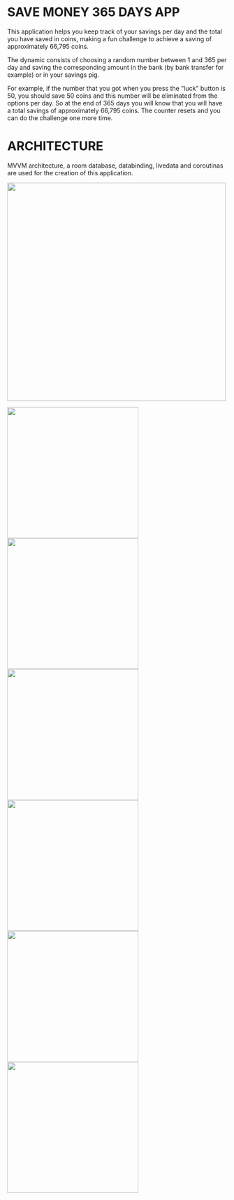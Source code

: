 # SAVE MONEY 365 DAYS APP

This application helps you keep track of your savings per day and the total you have saved in coins, making a fun challenge to achieve a saving of approximately 66,795 coins.

The dynamic consists of choosing a random number between 1 and 365 per day and saving the corresponding amount in the bank (by bank transfer for example) or in your savings pig.

For example, if the number that you got when you press the "luck" button is 50, you should save 50 coins and this number will be eliminated from the options per day. So at the end of 365 days you will know that you will have a total savings of approximately 66,795 coins. The counter resets and you can do the challenge one more time.

# ARCHITECTURE

MVVM architecture, a room database, databinding, livedata and coroutinas are used for the creation of this application.

<img src="/screens365Days/mvvm-architecture-app-in-android.png" width="500">

<img src="/screens365Days/screen0.png" width="300"><img src="/screens365Days/screen1.png" width="300"><img src="/screens365Days/screen2.png" width="300">
<img src="/screens365Days/screen3.png" width="300"><img src="/screens365Days/screen4.png" width="300"><img src="/screens365Days/screen5.png" width="300">